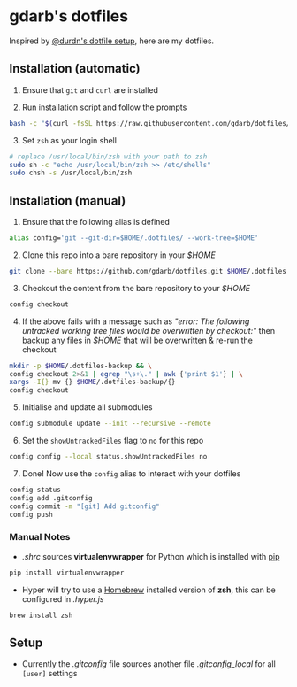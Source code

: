 # gdarb's dotfiles
Inspired by [@durdn's dotfile setup](https://www.atlassian.com/git/tutorials/dotfiles), here are my dotfiles.

## Installation (automatic)
1. Ensure that `git` and `curl` are installed

2. Run installation script and follow the prompts
```sh
bash -c "$(curl -fsSL https://raw.githubusercontent.com/gdarb/dotfiles/master/.bin/install.sh)"
```

3. Set `zsh` as your login shell
```sh
# replace /usr/local/bin/zsh with your path to zsh
sudo sh -c "echo /usr/local/bin/zsh >> /etc/shells"
sudo chsh -s /usr/local/bin/zsh
```

## Installation (manual)
1. Ensure that the following alias is defined
```sh
alias config='git --git-dir=$HOME/.dotfiles/ --work-tree=$HOME'
```

2. Clone this repo into a bare repository in your _$HOME_
```sh
git clone --bare https://github.com/gdarb/dotfiles.git $HOME/.dotfiles
```

3. Checkout the content from the bare repository to your _$HOME_
```sh
config checkout
```

4. If the above fails with a message such as _"error: The following untracked working tree files would be overwritten by checkout:"_ then backup any files in _$HOME_ that will be overwritten & re-run the checkout
```sh
mkdir -p $HOME/.dotfiles-backup && \
config checkout 2>&1 | egrep "\s+\." | awk {'print $1'} | \
xargs -I{} mv {} $HOME/.dotfiles-backup/{}
config checkout
```

5. Initialise and update all submodules
```sh
config submodule update --init --recursive --remote
```

6. Set the `showUntrackedFiles` flag to `no` for this repo
```sh
config config --local status.showUntrackedFiles no
```

7. Done! Now use the `config` alias to interact with your dotfiles
```sh
config status
config add .gitconfig
config commit -m "[git] Add gitconfig"
config push
```

### Manual Notes
* _.shrc_ sources **virtualenvwrapper** for Python which is installed with [pip](https://pypi.org/project/virtualenvwrapper/)
```sh
pip install virtualenvwrapper
```
* Hyper will try to use a [Homebrew](https://formulae.brew.sh/formula/zsh) installed version of **zsh**, this can be configured in _.hyper.js_
```sh
brew install zsh
```

## Setup
* Currently the _.gitconfig_ file sources another file _.gitconfig_local_ for all `[user]` settings
